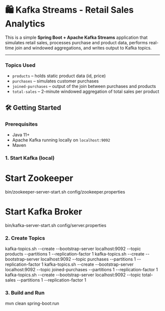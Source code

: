 # 🛍️ Kafka Streams - Retail Sales Analytics

This is a simple **Spring Boot + Apache Kafka Streams** application that simulates retail sales, processes purchase and product data, performs real-time join and windowed aggregations, and writes output to Kafka topics.

---

### Topics Used
- `products` – holds static product data (id, price)
- `purchases` – simulates customer purchases
- `joined-purchases` – output of the join between purchases and products
- `total-sales` – 2-minute windowed aggregation of total sales per product

## 🛠️ Getting Started

### Prerequisites
- Java 11+
- Apache Kafka running locally on `localhost:9092`
- Maven

### 1. Start Kafka (local)

# Start Zookeeper
bin/zookeeper-server-start.sh config/zookeeper.properties

# Start Kafka Broker
bin/kafka-server-start.sh config/server.properties

### 2. Create Topics
kafka-topics.sh --create --bootstrap-server localhost:9092 --topic products --partitions 1 --replication-factor 1
kafka-topics.sh --create --bootstrap-server localhost:9092 --topic purchases --partitions 1 --replication-factor 1
kafka-topics.sh --create --bootstrap-server localhost:9092 --topic joined-purchases --partitions 1 --replication-factor 1
kafka-topics.sh --create --bootstrap-server localhost:9092 --topic total-sales --partitions 1 --replication-factor 1

### 3. Build and Run
mvn clean spring-boot:run
